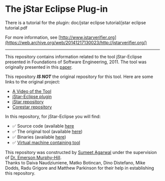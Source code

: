 The jStar Eclipse Plug-in
=============================

There is a tutorial for the plugin:
   doc/jstar eclipse tutorial/jstar eclipse tutorial.pdf

For more information, see [http://www.jstarverifier.org](https://web.archive.org/web/20141217130023/http://jstarverifier.org/)
___
This repository contains information related to the tool jStar-Eclipse presented in Foundations of Software Engineering, 2011. The tool was originally presented in this [paper](http://www.cl.cam.ac.uk/~mb741/papers/fse11.pdf).

This repository <b><i>IS NOT</i></b> the original repository for this tool. Here are some links to the original project:

* [A Video of the Tool](https://www.youtube.com/watch?v=2QRbdlppgrk)
* [jStar-Eclipse plugin](https://github.com/seplogic/jstar-eclipse/tree/master/com.jstar.eclipse.update.site)
* [jStar repository](https://github.com/seplogic/jstar)
* [Corestar repository](https://github.com/seplogic/corestar)

In this repository, for jStar-Eclipse you will find:

* :white_check_mark: Source code (available [here](https://github.com/SoftwareEngineeringToolDemos/FSE-2011-jstar-eclipse/tree/master/com.jstar.eclipse/src/com/jstar/eclipse)
* :white_check_mark: The original tool (available [here](https://github.com/SoftwareEngineeringToolDemos/FSE-2011-jstar-eclipse/tree/master/com.jstar.eclipse.update.site))<br>
* :white_check_mark: Binaries (available [here](https://github.com/SoftwareEngineeringToolDemos/FSE-2011-jstar-eclipse/tree/master/bin))
* :white_check_mark: [Virtual machine containing tool](http://go.ncsu.edu/SE-tool-VMs)

This repository was constructed by [Sumeet Agarwal](https://github.com/sumeet29) under the supervision of [Dr. Emerson Murphy-Hill](https://github.com/CaptainEmerson).<br>
Thanks to Daiva Naudziuniene, Matko Botincan, Dino Distefano, Mike Dodds, Radu Grigore and Matthew Parkinson for their help in establishing this repository.
